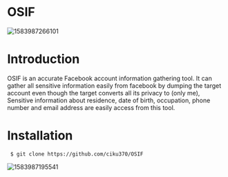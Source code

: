 # OSIF
![1583987266101](https://user-images.githubusercontent.com/106522935/206838144-4c5c1bc8-29e3-4ed8-9e2b-54ffbf347662.jpeg)


# Introduction 

OSIF is an accurate Facebook account information gathering tool. It can gather all sensitive information easily from facebook by dumping the target account even though the target converts all its privacy to (only me), Sensitive information about residence, date of birth, occupation, phone number and email address are easily access from this tool.

# Installation

     $ git clone https://github.com/ciku370/OSIF
     
![1583987195541](https://user-images.githubusercontent.com/106522935/206838285-29183c67-70b9-45a8-8b63-cffbd9e9a581.jpeg)
